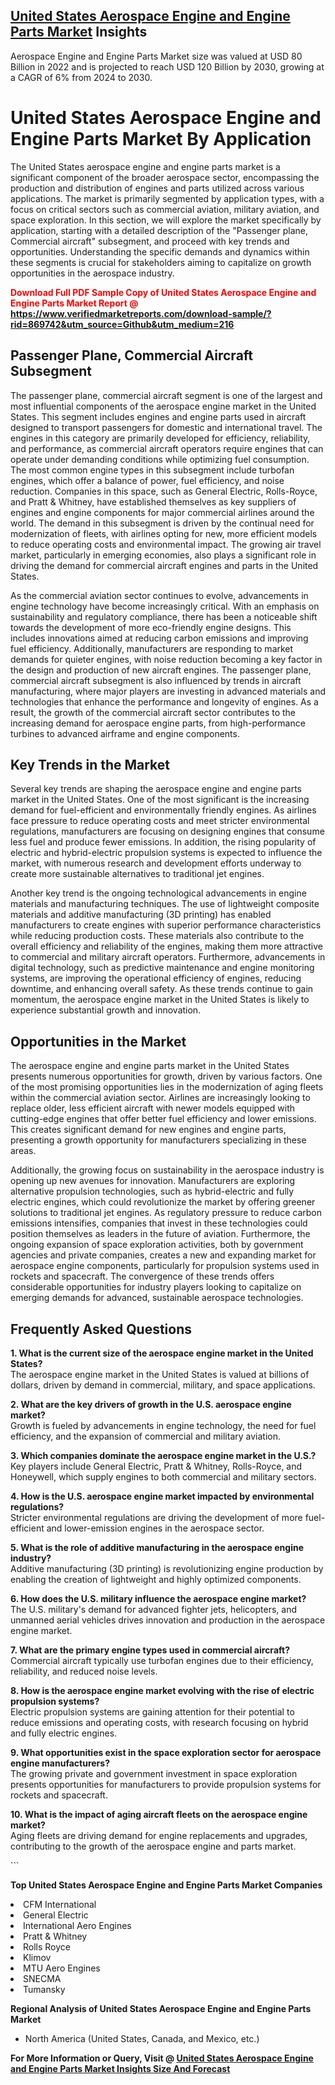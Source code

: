 <h2><a href="https://www.verifiedmarketreports.com/download-sample/?rid=869742&amp;utm_source=Github&amp;utm_medium=216" target="_blank">United States Aerospace Engine and Engine Parts Market</a> Insights</h2><p>Aerospace Engine and Engine Parts Market size was valued at USD 80 Billion in 2022 and is projected to reach USD 120 Billion by 2030, growing at a CAGR of 6% from 2024 to 2030.</p><p><h1>United States Aerospace Engine and Engine Parts Market By Application</h1><p>The United States aerospace engine and engine parts market is a significant component of the broader aerospace sector, encompassing the production and distribution of engines and parts utilized across various applications. The market is primarily segmented by application types, with a focus on critical sectors such as commercial aviation, military aviation, and space exploration. In this section, we will explore the market specifically by application, starting with a detailed description of the "Passenger plane, Commercial aircraft" subsegment, and proceed with key trends and opportunities. Understanding the specific demands and dynamics within these segments is crucial for stakeholders aiming to capitalize on growth opportunities in the aerospace industry. <strong><p><span class=""><span style="color: #ff0000;"><strong>Download Full PDF Sample Copy of United States Aerospace Engine and Engine Parts Market Report</strong> @ </span><a href="https://www.verifiedmarketreports.com/download-sample/?rid=869742&amp;utm_source=Github&amp;utm_medium=216" target="_blank">https://www.verifiedmarketreports.com/download-sample/?rid=869742&amp;utm_source=Github&amp;utm_medium=216</a></span></p></strong></p><h2>Passenger Plane, Commercial Aircraft Subsegment</h2><p>The passenger plane, commercial aircraft segment is one of the largest and most influential components of the aerospace engine market in the United States. This segment includes engines and engine parts used in aircraft designed to transport passengers for domestic and international travel. The engines in this category are primarily developed for efficiency, reliability, and performance, as commercial aircraft operators require engines that can operate under demanding conditions while optimizing fuel consumption. The most common engine types in this subsegment include turbofan engines, which offer a balance of power, fuel efficiency, and noise reduction. Companies in this space, such as General Electric, Rolls-Royce, and Pratt & Whitney, have established themselves as key suppliers of engines and engine components for major commercial airlines around the world. The demand in this subsegment is driven by the continual need for modernization of fleets, with airlines opting for new, more efficient models to reduce operating costs and environmental impact. The growing air travel market, particularly in emerging economies, also plays a significant role in driving the demand for commercial aircraft engines and parts in the United States.</p><p>As the commercial aviation sector continues to evolve, advancements in engine technology have become increasingly critical. With an emphasis on sustainability and regulatory compliance, there has been a noticeable shift towards the development of more eco-friendly engine designs. This includes innovations aimed at reducing carbon emissions and improving fuel efficiency. Additionally, manufacturers are responding to market demands for quieter engines, with noise reduction becoming a key factor in the design and production of new aircraft engines. The passenger plane, commercial aircraft subsegment is also influenced by trends in aircraft manufacturing, where major players are investing in advanced materials and technologies that enhance the performance and longevity of engines. As a result, the growth of the commercial aircraft sector contributes to the increasing demand for aerospace engine parts, from high-performance turbines to advanced airframe and engine components.</p><h2>Key Trends in the Market</h2><p>Several key trends are shaping the aerospace engine and engine parts market in the United States. One of the most significant is the increasing demand for fuel-efficient and environmentally friendly engines. As airlines face pressure to reduce operating costs and meet stricter environmental regulations, manufacturers are focusing on designing engines that consume less fuel and produce fewer emissions. In addition, the rising popularity of electric and hybrid-electric propulsion systems is expected to influence the market, with numerous research and development efforts underway to create more sustainable alternatives to traditional jet engines.</p><p>Another key trend is the ongoing technological advancements in engine materials and manufacturing techniques. The use of lightweight composite materials and additive manufacturing (3D printing) has enabled manufacturers to create engines with superior performance characteristics while reducing production costs. These materials also contribute to the overall efficiency and reliability of the engines, making them more attractive to commercial and military aircraft operators. Furthermore, advancements in digital technology, such as predictive maintenance and engine monitoring systems, are improving the operational efficiency of engines, reducing downtime, and enhancing overall safety. As these trends continue to gain momentum, the aerospace engine market in the United States is likely to experience substantial growth and innovation.</p><h2>Opportunities in the Market</h2><p>The aerospace engine and engine parts market in the United States presents numerous opportunities for growth, driven by various factors. One of the most promising opportunities lies in the modernization of aging fleets within the commercial aviation sector. Airlines are increasingly looking to replace older, less efficient aircraft with newer models equipped with cutting-edge engines that offer better fuel efficiency and lower emissions. This creates significant demand for new engines and engine parts, presenting a growth opportunity for manufacturers specializing in these areas.</p><p>Additionally, the growing focus on sustainability in the aerospace industry is opening up new avenues for innovation. Manufacturers are exploring alternative propulsion technologies, such as hybrid-electric and fully electric engines, which could revolutionize the market by offering greener solutions to traditional jet engines. As regulatory pressure to reduce carbon emissions intensifies, companies that invest in these technologies could position themselves as leaders in the future of aviation. Furthermore, the ongoing expansion of space exploration activities, both by government agencies and private companies, creates a new and expanding market for aerospace engine components, particularly for propulsion systems used in rockets and spacecraft. The convergence of these trends offers considerable opportunities for industry players looking to capitalize on emerging demands for advanced, sustainable aerospace technologies.</p><h2>Frequently Asked Questions</h2><p><strong>1. What is the current size of the aerospace engine market in the United States?</strong><br> The aerospace engine market in the United States is valued at billions of dollars, driven by demand in commercial, military, and space applications.</p><p><strong>2. What are the key drivers of growth in the U.S. aerospace engine market?</strong><br> Growth is fueled by advancements in engine technology, the need for fuel efficiency, and the expansion of commercial and military aviation.</p><p><strong>3. Which companies dominate the aerospace engine market in the U.S.?</strong><br> Key players include General Electric, Pratt & Whitney, Rolls-Royce, and Honeywell, which supply engines to both commercial and military sectors.</p><p><strong>4. How is the U.S. aerospace engine market impacted by environmental regulations?</strong><br> Stricter environmental regulations are driving the development of more fuel-efficient and lower-emission engines in the aerospace sector.</p><p><strong>5. What is the role of additive manufacturing in the aerospace engine industry?</strong><br> Additive manufacturing (3D printing) is revolutionizing engine production by enabling the creation of lightweight and highly optimized components.</p><p><strong>6. How does the U.S. military influence the aerospace engine market?</strong><br> The U.S. military's demand for advanced fighter jets, helicopters, and unmanned aerial vehicles drives innovation and production in the aerospace engine market.</p><p><strong>7. What are the primary engine types used in commercial aircraft?</strong><br> Commercial aircraft typically use turbofan engines due to their efficiency, reliability, and reduced noise levels.</p><p><strong>8. How is the aerospace engine market evolving with the rise of electric propulsion systems?</strong><br> Electric propulsion systems are gaining attention for their potential to reduce emissions and operating costs, with research focusing on hybrid and fully electric engines.</p><p><strong>9. What opportunities exist in the space exploration sector for aerospace engine manufacturers?</strong><br> The growing private and government investment in space exploration presents opportunities for manufacturers to provide propulsion systems for rockets and spacecraft.</p><p><strong>10. What is the impact of aging aircraft fleets on the aerospace engine market?</strong><br> Aging fleets are driving demand for engine replacements and upgrades, contributing to the growth of the aerospace engine and parts market.</p>```</p><p><strong>Top United States Aerospace Engine and Engine Parts Market Companies</strong></p><div data-test-id=""><p><li>CFM International</li><li> General Electric</li><li> International Aero Engines</li><li> Pratt & Whitney</li><li> Rolls Royce</li><li> Klimov</li><li> MTU Aero Engines</li><li> SNECMA</li><li> Tumansky</li></p><div><strong>Regional Analysis of&nbsp;United States Aerospace Engine and Engine Parts Market</strong></div><ul><li dir="ltr"><p dir="ltr">North America&nbsp;(United States, Canada, and Mexico, etc.)</p></li></ul><p><strong>For More Information or Query, Visit @&nbsp;</strong><strong><a href="https://www.verifiedmarketreports.com/product/aerospace-engine-and-engine-parts-market/?utm_source=Github&amp;utm_medium=216" target="_blank">United States Aerospace Engine and Engine Parts Market Insights Size And Forecast</a></strong></p></div>
